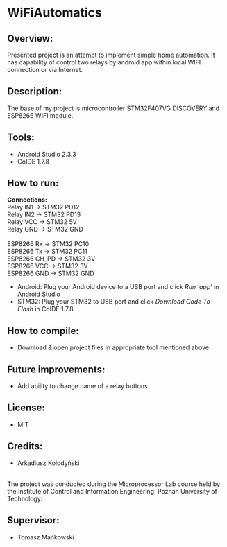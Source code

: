# WiFiAutomatics

<h2>Overview:</h2>
Presented project is an attempt to implement simple home automation.
It has capability of control two relays by android app within local WIFI connection or via Internet.

<h2>Description:</h2>
The base of my project is microcontroller STM32F407VG DISCOVERY and ESP8266 WIFI module.


<h2>Tools:</h2>

- Android Studio 2.3.3
- CoIDE 1.7.8

<h2>How to run:</h2>

<b>Connections:</b><br>
Relay IN1 -> STM32 PD12<br>
Relay IN2 -> STM32 PD13<br>
Relay VCC -> STM32 5V<br>
Relay GND -> STM32 GND<br>
<br>
ESP8266 Rx -> STM32 PC10<br>
ESP8266 Tx -> STM32 PC11<br>
ESP8266 CH_PD -> STM32 3V<br>
ESP8266 VCC -> STM32 3V<br>
ESP8266 GND -> STM32 GND<br>

- Android: Plug your Android device to a USB port and click <i>Run 'app'</i> in Android Studio
- STM32: Plug your STM32 to USB port and click <i>Download Code To Flash</i> in CoIDE 1.7.8

<h2>How to compile:</h2> 

- Download & open project files in appropriate tool mentioned above

<h2>Future improvements:</h2>

- Add ability to change name of a relay buttons

<h2>License:</h2>

- MIT

<h2>Credits:</h2>

- Arkadiusz Kołodyński
<br>
The project was conducted during the Microprocessor Lab course held by the Institute of Control and Information Engineering, Poznan University of Technology.

<h2>Supervisor:</h2>

- Tomasz Mańkowski
